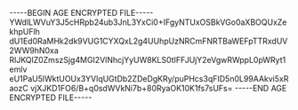 -----BEGIN AGE ENCRYPTED FILE-----
YWdlLWVuY3J5cHRpb24ub3JnL3YxCi0+IFgyNTUxOSBkVGo0aXBOQUxZekhpUFlh
dU1Ed0RaMHk2dk9VUG1CYXQxL2g4UUhpUzNRCmFNRTBaWEFpTTRxdUV2WW9hN0xa
RlJKQlZ0ZmszSjg4MGI2VlNhcjYyUW8KLS0tIFFJUjY2eVgwRWppL0pWRyt1emlv
eU1PaU5lWktUOUx3YVlqUGtDb2ZDeDgKRy/puPHcs3qFID5n0L99AAkvi5xRaozC
vjXJKD1FO6/B+q0sdWVkNi7b+80RyaOK10K1fs7sUFs=
-----END AGE ENCRYPTED FILE-----
